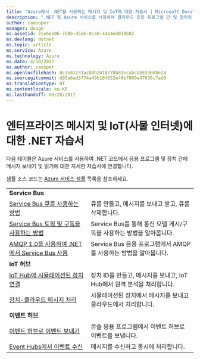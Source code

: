 ```yaml
---
title: "Azure에서 .NET을 사용하는 메시지 및 IoT에 대한 자습서 | Microsoft Docs"
description: ".NET 및 Azure 서비스를 사용하여 클라우드 응용 프로그램 간 및 장치와 클라우드 간에 메시지를 보냅니다."
author: camsoper
manager: douge
ms.assetid: 2ce6ea06-7b0b-45e6-8ca0-44e4e4030b82
ms.devlang: dotnet
ms.topic: article
ms.service: Azure
ms.technology: Azure
ms.date: 4/10/2017
ms.author: casoper
ms.openlocfilehash: 0c3e81231ac88b2418778b83ecabcbb553608e24
ms.sourcegitcommit: d95a6ad3774a49b16f652e40e7860e47636c7ad0
ms.translationtype: HT
ms.contentlocale: ko-KR
ms.lasthandoff: 08/28/2017
---
```

# <a name="net-tutorials-for-enterprise-messaging-and-internet-of-things-iot"></a>엔터프라이즈 메시지 및 IoT(사물 인터넷)에 대한 .NET 자습서

다음 테이블은 Azure 서비스를 사용하여 .NET 코드에서 응용 프로그램 및 장치 간에 메시지 보내기 및 읽기에 대한 자세한 자습서에 연결합니다.

샘플 소스 코드는 [Azure 서비스 샘플](https://azure.microsoft.com/resources/samples/?platform=dotnet) 목록을 참조하세요.


| | |
|---|---|
| **Service Bus** | |
| [Service Bus 큐를 사용하는 방법][1] | 큐를 만들고, 메시지를 보내고 받고, 큐를 삭제합니다. | 
| [Service Bus 토픽 및 구독을 사용하는 방법][2] | Service Bus를 통해 통신 모델 게시/구독을 사용하는 방법을 알아봅니다.
| [AMQP 1.0을 사용하여 .NET에서 Service Bus 사용][3] | Service Bus 응용 프로그램에서 AMQP를 사용하는 방법을 알아봅니다.
|**IoT 허브**|
| [IoT Hub에 시뮬레이션된 장치 연결][4] | 장치 ID를 만들고, 메시지를 보내고, IoT Hub에서 원격 분석을 처리합니다. |   
| [장치-클라우드 메시지 처리][5] | 시뮬레이션된 장치에서 메시지를 보내고 클라우드에서 처리합니다. |
|**이벤트 허브**|
| [이벤트 허브로 이벤트 보내기][6] | 콘솔 응용 프로그램에서 이벤트 허브로 이벤트를 보냅니다.
| [Event Hubs에서 이벤트 수신][7] | 메시지를 수신하고 동시에 처리합니다.


[1]: /azure/service-bus-messaging/service-bus-dotnet-get-started-with-queues
[2]: /azure/service-bus-messaging/service-bus-dotnet-how-to-use-topics-subscriptions
[3]: /azure/service-bus-messaging/service-bus-amqp-dotnet
[4]: /azure/iot-hub/iot-hub-csharp-csharp-getstarted
[5]: /azure/iot-hub/iot-hub-csharp-csharp-process-d2c
[6]: /azure/event-hubs/event-hubs-dotnet-standard-getstarted-send
[7]: /azure/event-hubs/event-hubs-dotnet-standard-getstarted-receive-eph


